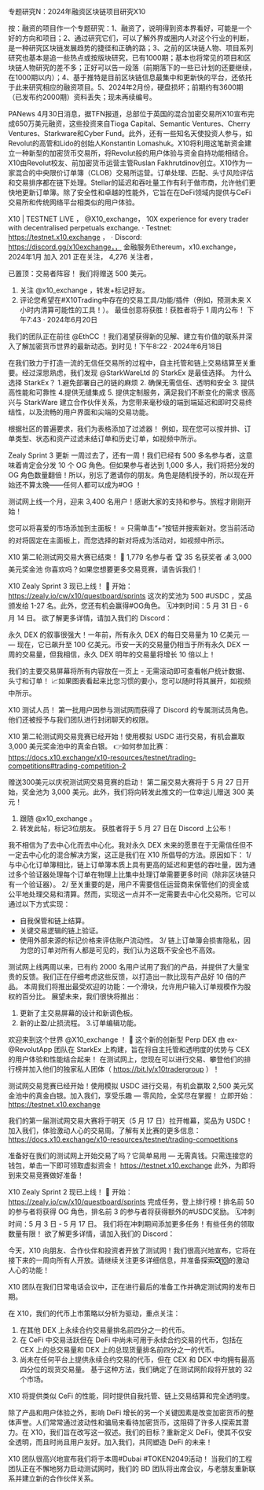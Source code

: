 专题研究N：2024年融资区块链项目研究X10


按：融资的项目作一个专题研究：1、融资了，说明得到资本界看好，可能是一个好的方向和项目；2、通过研究它们，可以了解外界或圈内人对这个行业的判断，是一种研究区块链发展趋势的捷径和正确的路；3、之前的区块链人物、项目系列研究也基本是追一些热点或按版块研究，已有1000期；基本也将常见的项目和区块链人物研究的差不多；正好可以告一段落（前期落下的一些已计划的还要继续，在1000期以内）；4、基于推特是目前区块链信息最集中和更新快的平台，还依托于此来研究相应的融资项目。5、2024年2月份，硬盘损坏；前期约有3600期（已发布约2000期）资料丢失；现未再续编号。

PANews 4月30日消息，据TFN报道，总部位于英国的混合加密交易所X10宣布完成650万美元融资，这些投资来自Tioga Capital、Semantic Ventures、Cherry Ventures、Starkware和Cyber Fund。此外，还有一些知名天使投资人参与，如Revolut的高管和Lido的创始人Konstantin Lomashuk。X10将利用这笔新资金建立一种新型的加密货币交易所，将Revolut般的用户体验与资金自持功能相结合。
X10由Revolut校友、前加密货币运营主管Ruslan Fakhrutdinov创立。X10作为一家混合的中央限价订单簿（CLOB）交易所运营。订单处理、匹配、头寸风险评估和交易排序都在链下处理。Stellar的延迟和吞吐量工作有利于做市商，允许他们更快地更新订单簿。除了安全性和卓越的性能外，它旨在在DeFi领域内提供与CeFi交易所和传统网络平台相类似的用户体验。

X10 | TESTNET LIVE
，
@X10_exchange，
10X experience for every trader with decentralised perpetuals exchange. 
· Testnet: https://testnet.x10.exchange ，
· Discord: https://discord.gg/x10exchange，，
金融服务Ethereum，x10.exchange，2024年1月 加入
201 正在关注，
4,276 关注者，


已置顶：交易者阵容！
我们将赠送 500 美元。
1. 关注
@x10_exchange
 ，转发+标记好友。
2. 评论您希望在#X10Trading中存在的交易工具/功能/插件（例如，预测未来 X 小时内清算可能性的工具！）。
最佳创意将获胜！获胜者将于 1 周内公布！
下午7:43 · 2024年6月20日

我们的团队正在前往
@EthCC
 ！我们渴望获得新的见解、建立有价值的联系并深入了解加密货币世界的最新动态。到时见！下午8:22 · 2024年6月18日

在我们致力于打造一流的无信任交易所的过程中，自主托管和链上交易结算至关重要。经过深思熟虑，我们发现
@StarkWareLtd
的 StarkEx 是最佳选择。
为什么选择 StarkEx？
1.避免部署自己的链的麻烦
2. 确保无需信任、透明和安全
3. 提供高性能和可靠性
4.提供无缝集成
5. 提供定制服务，满足我们不断变化的需求
很高兴与 StarkWare 建立合作伙伴关系，为您带来毫秒级的端到端延迟和即时交易终结性，以及流畅的用户界面和尖端的交易功能。

根据社区的普遍要求，我们为表格添加了过滤器！
例如，现在您可以按并排、订单类型、状态和资产过滤未结订单和历史订单，如视频中所示。

Zealy Sprint 3 更新
一周过去了，还有一周！我们已经有 500 多名参与者，这意味着肯定会分发 10 个 OG 角色。但如果参与者达到 1,000 多人，我们将把分发的 OG 角色数量翻倍！所以，别忘了邀请你的朋友。角色是随机授予的，所以现在开始还不算太晚——任何人都可以成为#OG ！

测试网上线一个月，迎来 3,400 名用户！感谢大家的支持和参与。旅程才刚刚开始！

您可以将喜爱的市场添加到主面板！ ⭐
只需单击“+”按钮并搜索新对。您当前活动的对将固定在主面板上，而您选择的新对将成为活动对，如视频中所示。

X10 第二轮测试网交易大赛已结束！
🎉 1,779 名参与者
🏆 35 名获奖者
💰 3,000 美元奖金池
你喜欢吗？如果您想要更多交易竞赛，请告诉我们！

X10 Zealy Sprint 3 现已上线！ 🚀
开始： https://zealy.io/cw/x10/questboard/sprints
这次的奖池为 500 #USDC ，奖品颁发给 1-27 名。此外，您还有机会赢得#OG角色。
🗓️冲刺时间：5 月 31 日 - 6 月 14 日。
欲了解更多详情，请加入我们的 Discord：

永久 DEX 的叙事很强大！一年前，所有永久 DEX 的每日交易量为 10 亿美元 — — 现在，它已飙升至 100 亿美元。币安一天的交易量仍相当于所有永久 DEX 一周的交易量，但我相信，永久 DEX 明年的交易量将增长 10 倍以上！

我们的主要交易屏幕将所有内容放在一页上 - 无需滚动即可查看帐户统计数据、头寸和订单！ 📈如果图表看起来比您习惯的要小，您可以随时将其展开，如视频中所示。

X10 测试人员！
第一批用户因参与测试网而获得了 Discord 的专属测试员角色。他们还被授予与我们团队进行封闭聊天的权限。

 X10 第二轮测试网交易竞赛已经开始！使用模拟 USDC 进行交易，有机会赢取 3,000 美元奖金池中的真金白银。
👉如何参加比赛：https://docs.x10.exchange/x10-resources/testnet/trading-competitions#trading-competition-2

赠送300美元以庆祝测试网交易竞赛的启动！
第二届交易大赛将于 5 月 27 日开始，奖金池为 3,000 美元。此外，我们将向转发此推文的一位幸运儿赠送 300 美元！
1. 跟随
@x10_exchange
 。
2. 转发此帖，标记3位朋友。
获胜者将于 5 月 27 日在 Discord 上公布！

我不相信为了去中心化而去中心化。我对永久 DEX 未来的愿景在于无需信任但不一定去中心化的混合解决方案，这正是我们在 X10 所倡导的方法。原因如下：
1/ 与中心化订单簿相比，链上订单簿本质上具有更高的延迟和更低的吞吐量，因为通过多个验证器处理每个订单在物理上比集中处理订单需要更多时间（除非区块链只有一个验证器）。
2/ 至关重要的是，用户不需要信任运营商来保管他们的资金或公平地处理交易和清算。然而，实现这一点并不一定需要去中心化交易所。它可以通过以下方式实现：
- 自我保管和链上结算。
- 关键交易逻辑的链上验证。
- 使用外部来源的标记价格来评估账户流动性。
3/ 链上订单簿会损害隐私，因为您的订单对所有人都是可见的，我们认为这既不安全也不高效。

测试网上线两周以来，已有约 2000 名用户试用了我们的产品，并提供了大量宝贵的反馈。我们正在仔细考虑这些反馈，以打造出一款比现有产品好 10 倍的产品。
本周我们将推出最受欢迎的功能：一个滑块，允许用户输入订单规模作为股权的百分比。
展望未来，我们很快将推出：
1. 更新了主交易屏幕的设计和新调色板。
2. 新的止盈/止损流程。
3.订单编辑功能。

欢迎来到这个世界
@X10_exchange
 ！ 🥳
这个新的创新型 Perp DEX 由 ex- 
@RevolutApp
团队在 StarkEx 上构建，旨在将自主托管和透明度的优势与 CEX 的用户体验和性能结合起来！
在测试网上，您现在可以进行交易、攀登他们的排行榜并加入他们的独家私人团体（ https://bit.ly/x10tradergroup ）！

测试网交易竞赛已经开始！使用模拟 USDC 进行交易，有机会赢取 2,500 美元奖金池中的真金白银。加入我们，享受乐趣 — 零风险，全奖尽在掌握！
立即开始： https://testnet.x10.exchange

我们的第一届测试网交易大赛将于明天（5 月 17 日）拉开帷幕，奖品为 USDC！
加入我们，体验激动人心的交易周。了解有关比赛的更多信息： https://docs.x10.exchange/x10-resources/testnet/trading-competitions

准备好在我们的测试网上开始交易了吗？它简单易用 — 无需真钱。只需连接您的钱包，单击一下即可领取虚拟资金！
https://testnet.x10.exchange
此外，为即将到来交易竞赛做好准备！

X10 Zealy Sprint 2 现已上线！ 🚀
开始： https://zealy.io/cw/x10/questboard/sprints
完成任务，登上排行榜！排名前 50 的参与者将获得 OG 角色，排名前 3 的参与者将获得额外的#USDC奖励。
🗓️冲刺时间：5 月 3 日 - 5 月 17 日。
我们将在冲刺期间添加更多任务！有些任务的领取数量有限！
欲了解更多详情，请加入我们的 Discord：

今天，X10 向朋友、合作伙伴和投资者开放了测试网！我们很高兴地宣布，它将在接下来的一周向所有人开放。请继续关注更多详细信息，并准备探索❎🔟的激动人心的功能！

X10 团队在我们日常电话会议中，正在进行最后的准备工作并确定测试网的发布日期。

在 X10，我们的代币上市策略以分析为驱动，重点关注：
1. 在其他 DEX 上永续合约交易量排名前四分之一的代币。
2. 在 CeFi 中交易活跃但在 DeFi 中尚未可用于永续合约交易的代币，包括在 CEX 上的总交易量和 DEX 上的总现货量排名前四分之一的代币。
3. 尚未在任何平台上提供永续合约交易的代币，但在 CEX 和 DEX 中均拥有最高四分位的现货交易量。
基于这种方法，我们确定了在测试网阶段将开放的 32 个市场。

X10 将提供类似 CeFi 的性能，同时提供自我托管、链上交易结算和完全透明度。

除了产品和用户体验之外，影响 DeFi 增长的另一个关键因素是改变加密货币的整体声誉。人们常常通过波动性和骗局来看待加密货币，这阻碍了许多人探索其潜力。在 X10，我们旨在改写这一叙述。我们的目标？重新定义 DeFi，使其不仅安全透明，而且时尚且用户友好。加入我们，共同塑造 DeFi 的未来！

X10 团队很高兴地宣布我们将于本周#Dubai #TOKEN2049活动！
当我们的工程团队正在不懈地努力启动测试网时，我们的 BD 团队将出席会议，与老朋友重新联系并建立新的合作伙伴关系。
